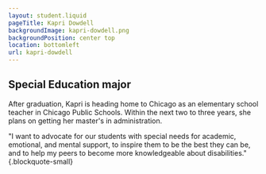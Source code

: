 ```yaml
---
layout: student.liquid
pageTitle: Kapri Dowdell
backgroundImage: kapri-dowdell.png
backgroundPosition: center top
location: bottomleft
url: kapri-dowdell
---
```


## Special Education major

After graduation, Kapri is heading home to Chicago as an elementary school teacher in Chicago Public Schools. Within the next two to three years, she plans on getting her master's in administration.

"I want to advocate for our students with special needs for academic, emotional, and mental support, to inspire them to be the best they can be, and to help my peers to become more knowledgeable about disabilities." {.blockquote-small}
